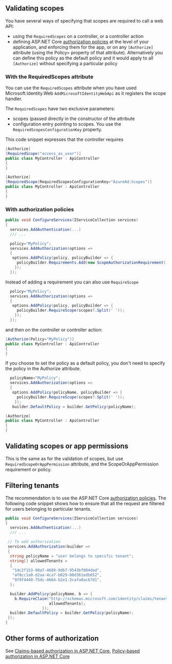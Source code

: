 

## Validating scopes

You have several ways of specifying that scopes are required to call a web API:
- using the `RequiredScopes` on a controller, or a controller action
- defining ASP.NET Core [authorization policies](https://docs.microsoft.com/aspnet/core/security/authorization/policies) at the level of your application, and enforcing them for the app, or on any `[Authorize]` attribute (using the Policy= property of that attribute). Alternatively you can define this policy as the default policy and it would apply to all `[Authorize]` without specifying a particular policy

### With the RequiredScopes attribute

You can use the `RequiredScopes` attribute when you have used Microsoft.Identity.Web `AddMicrosoftIdentityWebApi` as it registers the scope handler.

The `RequiredScopes` have two exclusive parameters:
- scopes (passed directly in the constructor of the attribute
- configuration entry pointing to scopes. You use the `RequiredScopesConfigurationKey` property.

This code snippet expresses that the controller requires

```csharp
[Authorize]
[RequiredScope("access_as_user")]
public class MyController : ApiController
{
}
```

```csharp
[Authorize]
[RequiredScope(RequiredScopesConfigurationKey="AzureAd:Scopes")]
public class MyController : ApiController
{
}
```

### With authorization policies

```csharp
public void ConfigureServices(IServiceCollection services)
{
  services.AddAuthentication(...)
  /// ...

  policy="MyPolicy";
  services.AddAuthorization(options =>
  {
   options.AddPolicy(policy, policyBuilder => {
     policyBuilder.Requirements.Add(new ScopeAuthorizationRequirement() { RequiredScopesConfigurationKey = $"{ConfigSectionName}:Scope" });
    });
  });
```

Instead of adding a requirement you can also use `RequireScope`

```csharp
  policy="MyPolicy";
  services.AddAuthorization(options =>
  {
   options.AddPolicy(policy, policyBuilder => {
     policyBuilder.RequireScope(scopes?.Split(' '));
    });
  });
```

and then on the controller or controller action:

```csharp
[Authorize(Policy="MyPolicy")]
public class MyController : ApiController
{
}
```

If you choose to set the policy as a default policy, you don't need to specify the policy in the Authorize attribute.

```csharp
  policyName="MyPolicy";
  services.AddAuthorization(options =>
  {
   options.AddPolicy(policyName, policyBuilder => {
     policyBuilder.RequireScope(scopes?.Split(' '));
    });
   builder.DefaultPolicy = builder.GetPolicy(policyName);
```

```csharp
[Authorize]
public class MyController : ApiController
{
}
```

## Validating scopes or app permissions

This is the same as for the validation of scopes, but use `RequiredScopeOrAppPermission` attribute, and the ScopeOrAppPermission requirement or policy.


## Filtering tenants

The recommendation is to use the ASP.NET Core [authorization policies](https://docs.microsoft.com/aspnet/core/security/authorization/policies). The following code snippet shows how to ensure that all the request are filtered for users belonging to particular tenants.

```csharp
public void ConfigureServices(IServiceCollection services)
{
  services.AddAuthentication(...)
  /// ...

 // To add authorization
 services.AddAuthorization(builder =>
 {
  string policyName = "user belongs to specific tenant";
  string[] allowedTenants = 
  {
   "14c2f153-90a7-4689-9db7-9543bf084dad",
   "af8cc1a0-d2aa-4ca7-b829-00d361edb652",
   "979f4440-75dc-4664-b2e1-2cafa0ac67d1",
  };

  builder.AddPolicy(policyName, b => {
    b.RequireClaim("http://schemas.microsoft.com/identity/claims/tenantid",
                   allowedTenants);
                });
  builder.DefaultPolicy = builder.GetPolicy(policyName);
 });
}
```

## Other forms of authorization

See [Claims-based authorization in ASP.NET Core](https://docs.microsoft.com/aspnet/core/security/authorization/claims), [Policy-based authorization in ASP.NET Core](https://docs.microsoft.com/aspnet/core/security/authorization/policies)